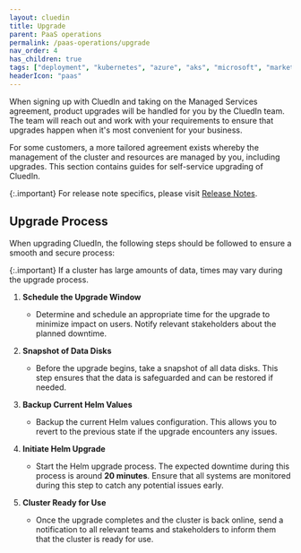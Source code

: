 ```yaml
---
layout: cluedin
title: Upgrade
parent: PaaS operations
permalink: /paas-operations/upgrade
nav_order: 4
has_children: true
tags: ["deployment", "kubernetes", "azure", "aks", "microsoft", "marketplace", "azure-marketplace"]
headerIcon: "paas"
---
```


When signing up with CluedIn and taking on the Managed Services agreement, product upgrades will be handled for you by the CluedIn team. The team will reach out and work with your requirements to ensure that upgrades happen when it's most convenient for your business.

For some customers, a more tailored agreement exists whereby the management of the cluster and resources are managed by you, including upgrades. This section contains guides for self-service upgrading of CluedIn.

{:.important}
For release note specifics, please visit [Release Notes](/release-notes).

## Upgrade Process

When upgrading CluedIn, the following steps should be followed to ensure a smooth and secure process:

{:.important}
If a cluster has large amounts of data, times may vary during the upgrade process.

1. **Schedule the Upgrade Window**  
   - Determine and schedule an appropriate time for the upgrade to minimize impact on users. Notify relevant stakeholders about the planned downtime.

2. **Snapshot of Data Disks**  
   - Before the upgrade begins, take a snapshot of all data disks. This step ensures that the data is safeguarded and can be restored if needed.

3. **Backup Current Helm Values**  
   - Backup the current Helm values configuration. This allows you to revert to the previous state if the upgrade encounters any issues.

4. **Initiate Helm Upgrade**  
   - Start the Helm upgrade process. The expected downtime during this process is around **20 minutes**. Ensure that all systems are monitored during this step to catch any potential issues early.

5. **Cluster Ready for Use**  
   - Once the upgrade completes and the cluster is back online, send a notification to all relevant teams and stakeholders to inform them that the cluster is ready for use.

  